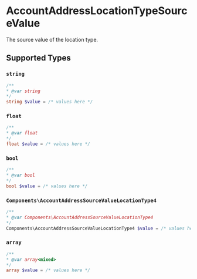 # AccountAddressLocationTypeSourceValue

The source value of the location type.


## Supported Types

### `string`

```php
/**
* @var string
*/
string $value = /* values here */
```

### `float`

```php
/**
* @var float
*/
float $value = /* values here */
```

### `bool`

```php
/**
* @var bool
*/
bool $value = /* values here */
```

### `Components\AccountAddressSourceValueLocationType4`

```php
/**
* @var Components\AccountAddressSourceValueLocationType4
*/
Components\AccountAddressSourceValueLocationType4 $value = /* values here */
```

### `array`

```php
/**
* @var array<mixed>
*/
array $value = /* values here */
```

